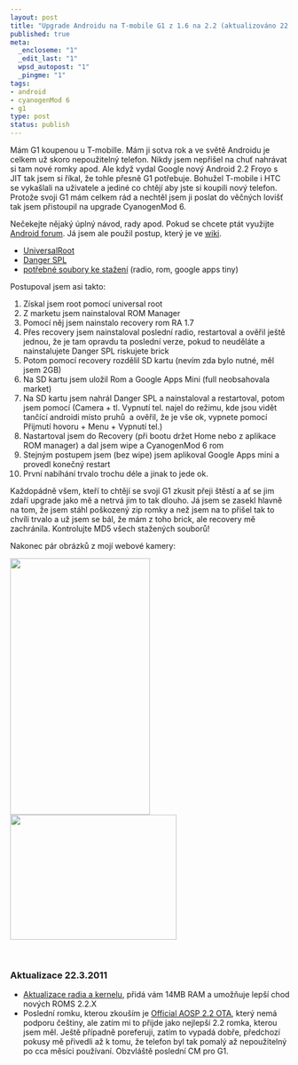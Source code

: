 ```yaml
--- 
layout: post
title: "Upgrade Androidu na T-mobile G1 z 1.6 na 2.2 (aktualizováno 22.3.2011)"
published: true
meta: 
  _encloseme: "1"
  _edit_last: "1"
  wpsd_autopost: "1"
  _pingme: "1"
tags: 
- android
- cyanogenMod 6
- g1
type: post
status: publish
---
```

Mám G1 koupenou u T-mobille. Mám ji sotva rok a ve světě Androidu je celkem už skoro nepoužitelný telefon. Nikdy jsem nepřišel na chuť nahrávat si tam nové romky apod. Ale když vydal Google nový Android 2.2 Froyo s JIT tak jsem si říkal, že tohle přesně G1 potřebuje. Bohužel T-mobile i HTC se vykašlali na uživatele a jediné co chtějí aby jste si koupili nový telefon. Protože svoji G1 mám celkem rád a nechtěl jsem ji poslat do věčných lovišť tak jsem přistoupil na upgrade CyanogenMod 6.

Nečekejte nějaký úplný návod, rady apod. Pokud se chcete ptát využijte <a href="http://androidforum.cz/">Android forum</a>. Já jsem ale použil postup, který je ve <a href="http://wiki.cyanogenmod.com/index.php?title=Full_Update_Guide_-_HTC_Dream">wiki</a>.
<ul>
	<li><a href="http://wiki.cyanogenmod.com/index.php?title=Universal_Androot">UniversalRoot</a></li>
	<li><a href="http://wiki.cyanogenmod.com/index.php?title=DangerSPL_and_CM_5_for_Dream">Danger SPL</a></li>
	<li><a href="http://forum.cyanogenmod.com/index.php?/files/category/3-htc-dream-htc-magic/">potřebné soubory ke stažení</a> (radio, rom, google apps tiny)</li>
</ul>
Postupoval jsem asi takto:
<ol>
	<li>Získal jsem root pomocí universal root</li>
	<li>Z marketu jsem nainstaloval ROM Manager</li>
	<li>Pomocí něj jsem nainstalo recovery rom RA 1.7</li>
	<li>Přes recovery jsem nainstaloval poslední radio, restartoval a ověřil ještě jednou, že je tam opravdu ta poslední verze, pokud to neuděláte a nainstalujete Danger SPL riskujete brick</li>
	<li>Potom pomocí recovery rozdělil SD kartu (nevím zda bylo nutné, měl jsem 2GB)</li>
	<li>Na SD kartu jsem uložil Rom a Google Apps Mini (full neobsahovala market)</li>
	<li>Na SD kartu jsem nahrál Danger SPL a nainstaloval a restartoval, potom jsem pomocí (Camera + tl. Vypnutí tel. najel do režimu, kde jsou vidět tančící androidi místo pruhů  a ověřil, že je vše ok, vypnete pomocí Přijmutí hovoru + Menu + Vypnutí tel.)</li>
	<li>Nastartoval jsem do Recovery (při bootu držet Home nebo z aplikace ROM manager) a dal jsem wipe a CyanogenMod 6 rom</li>
	<li>Stejným postupem jsem (bez wipe) jsem aplikoval Google Apps mini a provedl konečný restart</li>
	<li>První nabíhání trvalo trochu déle a jinak to jede ok.</li>
</ol>
Každopádně všem, kteří to chtějí se svojí G1 zkusit přeji štěstí a ať se jim zdaří upgrade jako mě a netrvá jim to tak dlouho. Já jsem se zasekl hlavně na tom, že jsem stáhl poškozený zip romky a než jsem na to přišel tak to chvíli trvalo a už jsem se bál, že mám z toho brick, ale recovery mě zachránila. Kontrolujte MD5 všech stažených souborů!

Nakonec pár obrázků z mojí webové kamery:

<a href="http://blog.prskavec.net/wp-content/uploads/2010/08/20100831-qnn71wxa9egmhrp3yjd3dkqddt.png"><img class="aligncenter size-full wp-image-4244" title="g1-with-22" src="http://blog.prskavec.net/wp-content/uploads/2010/08/20100831-qnn71wxa9egmhrp3yjd3dkqddt.png" alt="" width="252" height="462" /></a>
<a href="http://blog.prskavec.net/wp-content/uploads/2010/08/Cam-2-2.png"><img class="aligncenter size-medium wp-image-4247" title="g1-with-2.2-firmware-info" src="http://blog.prskavec.net/wp-content/uploads/2010/08/Cam-2-2-300x225.png" alt="" width="300" height="225" /></a>

&nbsp;
<h3>Aktualizace 22.3.2011</h3>
<ul>
	<li><a href="http://forum.xda-developers.com/showthread.php?t=831139">Aktualizace radia a kernelu</a>, přidá vám 14MB RAM a umožňuje lepší chod nových ROMS 2.2.X</li>
	<li>Poslední romku, kterou zkouším je <a href="http://forum.xda-developers.com/showthread.php?t=811620">Official AOSP 2.2 OTA</a>, který nemá podporu češtiny, ale zatím mi to přijde jako nejlepší 2.2 romka, kterou jsem měl. Ještě případně poreferuji, zatím to vypadá dobře, předchozí pokusy mě přivedli až k tomu, že telefon byl tak pomalý až nepoužitelný po cca měsíci používaní. Obzvláště poslední CM pro G1.</li>
</ul>
